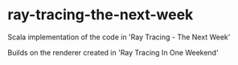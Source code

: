 # ray-tracing-the-next-week

Scala implementation of the code in 'Ray Tracing - The Next Week'

Builds on the renderer created in 'Ray Tracing In One Weekend'
